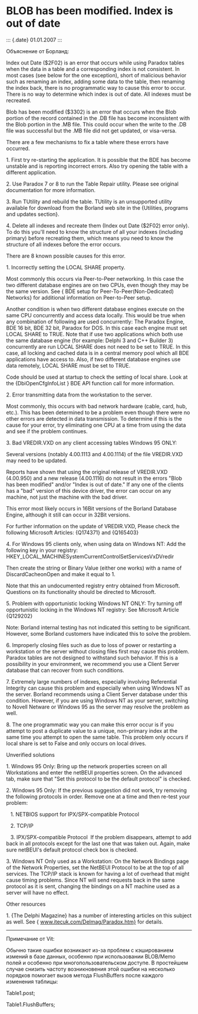 BLOB has been modified. Index is out of date
============================================

::: {.date}
01.01.2007
:::

Объяснение от Борланд:

Index out Date (\$2F02) is an error that occurs while using Paradox
tables when the data in a table and a corresponding index is not
consistent. In most cases (see below for the one exception), short of
malicious behavior such as renaming an index, adding some data to the
table, then renaming the index back, there is no programmatic way to
cause this error to occur. There is no way to determine which index is
out of date. All indexes must be recreated.

Blob has been modified (\$3302) is an error that occurs when the Blob
portion of the record contained in the .DB file has become inconsistent
with the Blob portion in the .MB file. This could occur when the write
to the .DB file was successful but the .MB file did not get updated, or
visa-versa.

There are a few mechanisms to fix a table where these errors have
occurred. 

1\. First try re-starting the application. It is possible that the BDE
has become unstable and is reporting incorrect errors. Also try opening
the table with a different application.

2\. Use Paradox 7 or 8 to run the Table Repair utility. Please see
original documentation for more information.

3\. Run TUtility and rebuild the table. TUtility is an unsupported
utility available for download from the Borland web site in the
{Utilities, programs and updates section}.

4\. Delete all indexes and recreate them (Index out Date (\$2F02) error
only). To do this you\'ll need to know the structure of all your indexes
(including primary) before recreating them, which means you need to know
the structure of all indexes before the error occurs.

There are 8 known possible causes for this error.

1\. Incorrectly setting the LOCAL SHARE property.

Most commonly this occurs via Peer-to-Peer networking. In this case the
two different database engines are on two CPUs, even though they may be
the same version. See { BDE setup for Peer-To-Peer(Non-Dedicated)
Networks} for additional information on Peer-to-Peer setup.

Another condition is when two different database engines execute on the
same CPU concurrently and access data locally. This would be true when
any combination of following are used concurrently: The Paradox Engine,
BDE 16 bit, BDE 32 bit, Paradox for DOS. In this case each engine must
set LOCAL SHARE to TRUE. Note that if use two applications which both
use the same database engine (for example: Delphi 3 and C++ Builder 3)
concurrently are run LOCAL SHARE does not need to be set to TRUE. In
this case, all locking and cached data is in a central memory pool which
all BDE applications have access to. Also, if two different database
engines use data remotely, LOCAL SHARE must be set to TRUE.

Code should be used at startup to check the setting of local share. Look
at the {DbiOpenCfgInfoList } BDE API function call for more information.

2\. Error transmitting data from the workstation to the server.

Most commonly, this occurs with bad network hardware (cable, card, hub,
etc.). This has been determined to be a problem even though there were
no other errors are detected in data transmission. To determine if this
is the cause for your error, try eliminating one CPU at a time from
using the data and see if the problem continues.

3\. Bad VREDIR.VXD on any client accessing tables Windows 95 ONLY:

Several versions (notably 4.00.1113 and 4.00.1114) of the file
VREDIR.VXD may need to be updated.

Reports have shown that using the original release of VREDIR.VXD
(4.00.950) and a new release (4.00.1116) do not result in the errors
\"Blob has been modified\" and/or \"Index is out of date.\" If any one
of the clients has a \"bad\" version of this device driver, the error
can occur on any machine, not just the machine with the bad driver.

This error most likely occurs in 16Bit versions of the Borland Database
Engine, although it still can occur in 32Bit versions.

For further information on the update of VREDIR.VXD, Please check the
following Microsoft Articles: {Q174371} and {Q165403}

4\. For Windows 95 clients only, when using data on Windows NT: Add the
following key in your registry:
HKEY\_LOCAL\_MACHINESystemCurrentControlSetServicesVxDVredir

Then create the string or Binary Value (either one works) with a name of
DiscardCacheonOpen and make it equal to 1.

Note that this an undocumented registry entry obtained from Microsoft.
Questions on its functionality should be directed to Microsoft.

5\. Problem with opportunistic locking Windows NT ONLY: Try turning off
opportunistic locking in the Windows NT registry: See Microsoft Article
{Q129202}

Note: Borland internal testing has not indicated this setting to be
significant. However, some Borland customers have indicated this to
solve the problem.

6\. Improperly closing files such as due to loss of power or restarting a
workstation or the server without closing files first may cause this
problem. Paradox tables are not designed to withstand such behavior. If
this is a possibility in your environment, we recommend you use a Client
Server database that can recover from such conditions.

7\. Extremely large numbers of indexes, especially involving Referential
Integrity can cause this problem and especially when using Windows NT as
the server. Borland recommends using a Client Server database under this
condition. However, if you are using Windows NT as your server,
switching to Novell Netware or Windows 95 as the server may resolve the
problem as well.

8\. The one programmatic way you can make this error occur is if you
attempt to post a duplicate value to a unique, non-primary index at the
same time you attempt to open the same table. This problem only occurs
if local share is set to False and only occurs on local drives.

Unverified solutions

1\. Windows 95 Only: Bring up the network properties screen on all
Workstations and enter the netBEUI properties screen. On the advanced
tab, make sure that \"Set this protocol to be the default protocol\" is
checked.

2\. Windows 95 Only: If the previous suggestion did not work, try
removing the following protocols in order. Remove one at a time and then
re-test your problem: 

   1. NETBIOS support for IPX/SPX-compatible Protocol

   2. TCP/IP

   3. IPX/SPX-compatible Protocol  If the problem disappears, attempt to
add back in all protocols except for the last one that was taken out.
Again, make sure netBEUI\'s default protocol check box is checked.

3\. Windows NT Only used as a Workstation: On the Network Bindings page
of the Network Properties, set the NetBEUI Protocol to be at the top of
all services. The TCP/IP stack is known for having a lot of overhead
that might cause timing problems. Since NT will send requests back in
the same protocol as it is sent, changing the bindings on a NT machine
used as a server will have no effect.

Other resources

1\. {The Delphi Magazine} has a number of interesting articles on this
subject as well. See { www.itecuk.com/Delmag/Paradox.htm} for details. 

------------------------------------------------------------------------

Примечание от Vit:

Обычно такие ошибки возникают из-за проблем с кэшированием измений в
базе данных, особенно при использовании BLOB/Memo полей и особенно при
многопользовательском доступе. В простейшем случае снизить частоту
возникновения этой ошибки на несколько порядков помогает вызов метода
FlushBuffers после каждого изменения таблицы:

Table1.post;

Table1.FlushBuffers;
